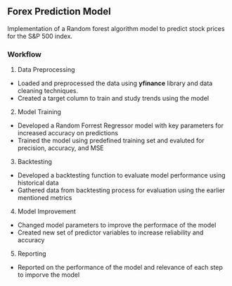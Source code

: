 ## Forex Prediction Model

Implementation of a Random forest algorithm model to predict stock prices for the S&P 500 index.

### Workflow
1. Data Preprocessing
- Loaded and preprocessed the data using **yfinance** library and data cleaning techniques. 
- Created a target column to train and study trends using the model
2. Model Training
- Developed a Random Forrest Regressor model with key parameters for increased accuracy on predictions
- Trained the model using predefined training set and evaluted for precision, accuracy, and MSE
3. Backtesting
- Developed a backtesting function to evaluate model performance using historical data
- Gathered data from backtesting process for evaluation using the earlier mentioned metrics
4. Model Improvement
- Changed model parameters to improve the performace of the model
- Created new set of predictor variables to increase reliability and accuracy
5. Reporting 
- Reported on the performance of the model and relevance of each step to imporve the model

